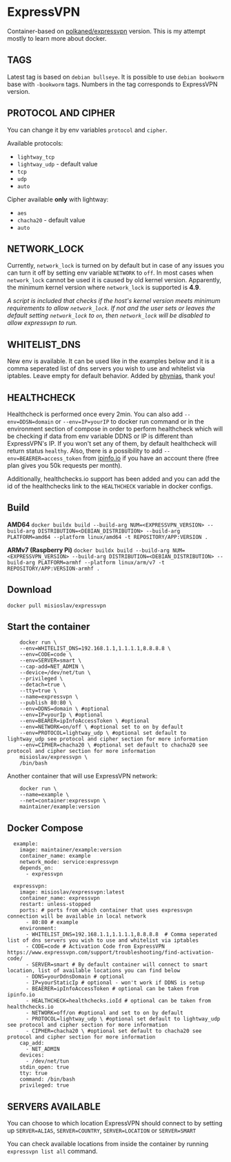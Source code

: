 # ExpressVPN

Container-based on [polkaned/expressvpn](https://hub.docker.com/r/polkaned/expressvpn) version. This is my attempt mostly to learn more about docker.

## TAGS

Latest tag is based on `debian bullseye`.
It is possible to use `debian bookworm` base with `-bookworm` tags.
Numbers in the tag corresponds to ExpressVPN version.

## PROTOCOL AND CIPHER

You can change it by env variables `protocol` and `cipher`.

Available protocols:
- `lightway_tcp`
- `lightway_udp` - default value
- `tcp`
- `udp`
- `auto`

Cipher available **only** with lightway:
- `aes`
- `chacha20` - default value
- `auto`

## NETWORK_LOCK

Currently, `network_lock` is turned on by default but in case of any issues you can turn it off by setting env variable `NETWORK` to `off`.
In most cases when `network_lock` cannot be used it is caused by old kernel version. Apparently, the minimum kernel version where `network_lock` is supported is **4.9**.

*A script is included that checks if the host's kernel version meets minimum requirements to allow `network_lock`. If not and the user sets or leaves the default setting `network_lock` to `on`, then `network_lock` will be disabled to allow expressvpn to run.*

## WHITELIST_DNS

New env is available. It can be used like in the examples below and it is a comma seperated list of dns servers you wish to use and whitelist via iptables. Leave empty for default behavior.
Added by [phynias](https://github.com/phynias), thank you!

## HEALTHCHECK
Healthcheck is performed once every 2min.
You can also add `--env=DDSN=domain` or `--env=IP=yourIP` to docker run command or in the environment section of compose in order to perform healthcheck which will be checking if data from env variable DDNS or IP is different than ExpressVPN's IP.
If you won't set any of them, by default healthcheck will return status `healthy`.
Also, there is a possibility to add `--env=BEAERER=access_token` from [ipinfo.io](https://ipinfo.io/) if you have an account there (free plan gives you 50k requests per month).

Additionally, healthchecks.io support has been added and you can add the id of the healthchecks link to the `HEALTHCHECK` variable in docker configs.

## Build

**AMD64**
`docker buildx build --build-arg NUM=<EXPRESSVPN_VERSION> --build-arg DISTRIBUTION=<DEBIAN_DISTRIBUTION> --build-arg PLATFORM=amd64 --platform linux/amd64 -t REPOSITORY/APP:VERSION .`

**ARMv7 (Raspberry Pi)**
`docker buildx build --build-arg NUM=<EXPRESSVPN_VERSION> --build-arg DISTRIBUTION=<DEBIAN_DISTRIBUTION> --build-arg PLATFORM=armhf --platform linux/arm/v7 -t REPOSITORY/APP:VERSION-armhf .`

## Download

`docker pull misioslav/expressvpn`

## Start the container

```
    docker run \
    --env=WHITELIST_DNS=192.168.1.1,1.1.1.1,8.8.8.8 \
    --env=CODE=code \
    --env=SERVER=smart \
    --cap-add=NET_ADMIN \
    --device=/dev/net/tun \
    --privileged \
    --detach=true \
    --tty=true \
    --name=expressvpn \
    --publish 80:80 \
    --env=DDNS=domain \ #optional
    --env=IP=yourIp \ #optional
    --env=BEARER=ipInfoAccessToken \ #optional
    --env=NETWORK=on/off \ #optional set to on by default
    --env=PROTOCOL=lightway_udp \ #optional set default to lightway_udp see protocol and cipher section for more information
    --env=CIPHER=chacha20 \ #optional set default to chacha20 see protocol and cipher section for more information
    misioslav/expressvpn \
    /bin/bash
```


Another container that will use ExpressVPN network:

```
    docker run \
    --name=example \
    --net=container:expressvpn \
    maintainer/example:version
```

## Docker Compose

```
  example:
    image: maintainer/example:version
	container_name: example
	network_mode: service:expressvpn
	depends_on:
	  - expressvpn

  expressvpn:
    image: misioslav/expressvpn:latest
    container_name: expressvpn
    restart: unless-stopped
    ports: # ports from which container that uses expressvpn connection will be available in local network
      - 80:80 # example
    environment:
      - WHITELIST_DNS=192.168.1.1,1.1.1.1,8.8.8.8  # Comma seperated list of dns servers you wish to use and whitelist via iptables
      - CODE=code # Activation Code from ExpressVPN https://www.expressvpn.com/support/troubleshooting/find-activation-code/
      - SERVER=smart # By default container will connect to smart location, list of available locations you can find below
      - DDNS=yourDdnsDomain # optional
      - IP=yourStaticIp # optional - won't work if DDNS is setup
      - BEAERER=ipInfoAccessToken # optional can be taken from ipinfo.io
      - HEALTHCHECK=healthchecks.ioId # optional can be taken from healthchecks.io
      - NETWORK=off/on #optional and set to on by default
      - PROTOCOL=lightway_udp \ #optional set default to lightway_udp see protocol and cipher section for more information
      - CIPHER=chacha20 \ #optional set default to chacha20 see protocol and cipher section for more information
    cap_add:
      - NET_ADMIN
    devices:
      - /dev/net/tun
    stdin_open: true
    tty: true
    command: /bin/bash
    privileged: true
```

## SERVERS AVAILABLE

You can choose to which location ExpressVPN should connect to by setting up `SERVER=ALIAS`, `SERVER=COUNTRY`, `SERVER=LOCATION` or `SERVER=SMART`

You can check available locations from inside the container by running `expressvpn list all` command.

